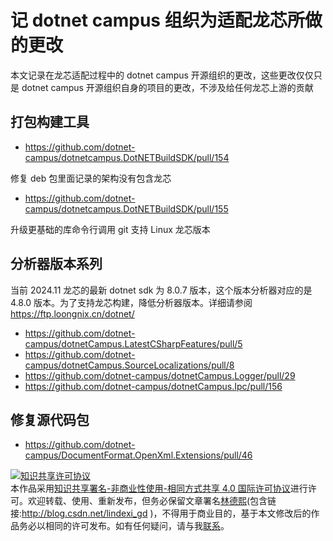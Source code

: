 
# 记 dotnet campus 组织为适配龙芯所做的更改

本文记录在龙芯适配过程中的 dotnet campus 开源组织的更改，这些更改仅仅只是 dotnet campus 开源组织自身的项目的更改，不涉及给任何龙芯上游的贡献

<!--more-->


<!-- CreateTime:2024/11/12 22:16:36 -->
<!-- 发布 -->
<!-- 博客 -->

## 打包构建工具

- <https://github.com/dotnet-campus/dotnetcampus.DotNETBuildSDK/pull/154>

修复 deb 包里面记录的架构没有包含龙芯

- <https://github.com/dotnet-campus/dotnetcampus.DotNETBuildSDK/pull/155>

升级更基础的库命令行调用 git 支持 Linux 龙芯版本

## 分析器版本系列

当前 2024.11 龙芯的最新 dotnet sdk 为 8.0.7 版本，这个版本分析器对应的是 4.8.0 版本。为了支持龙芯构建，降低分析器版本。详细请参阅 <https://ftp.loongnix.cn/dotnet/>

- <https://github.com/dotnet-campus/dotnetCampus.LatestCSharpFeatures/pull/5>
- <https://github.com/dotnet-campus/dotnetCampus.SourceLocalizations/pull/8>
- <https://github.com/dotnet-campus/dotnetCampus.Logger/pull/29>
- <https://github.com/dotnet-campus/dotnetCampus.Ipc/pull/156>

## 修复源代码包

- <https://github.com/dotnet-campus/DocumentFormat.OpenXml.Extensions/pull/46>




<a rel="license" href="http://creativecommons.org/licenses/by-nc-sa/4.0/"><img alt="知识共享许可协议" style="border-width:0" src="https://licensebuttons.net/l/by-nc-sa/4.0/88x31.png" /></a><br />本作品采用<a rel="license" href="http://creativecommons.org/licenses/by-nc-sa/4.0/">知识共享署名-非商业性使用-相同方式共享 4.0 国际许可协议</a>进行许可。欢迎转载、使用、重新发布，但务必保留文章署名[林德熙](http://blog.csdn.net/lindexi_gd)(包含链接:http://blog.csdn.net/lindexi_gd )，不得用于商业目的，基于本文修改后的作品务必以相同的许可发布。如有任何疑问，请与我[联系](mailto:lindexi_gd@163.com)。